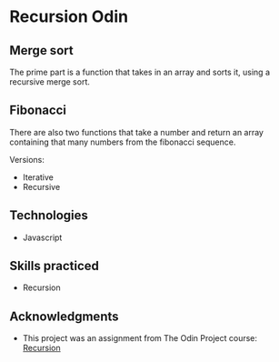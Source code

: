 # Recursion Odin

## Merge sort
The prime part is a function that takes in an array and sorts it, using a recursive merge sort.

## Fibonacci
There are also two functions that take a number and return an array containing that many numbers from the fibonacci sequence.

Versions:
* Iterative
* Recursive

## Technologies
* Javascript

## Skills practiced
* Recursion


## Acknowledgments
* This project was an assignment from The Odin Project course: [Recursion](https://www.theodinproject.com/lessons/javascript-recursion)